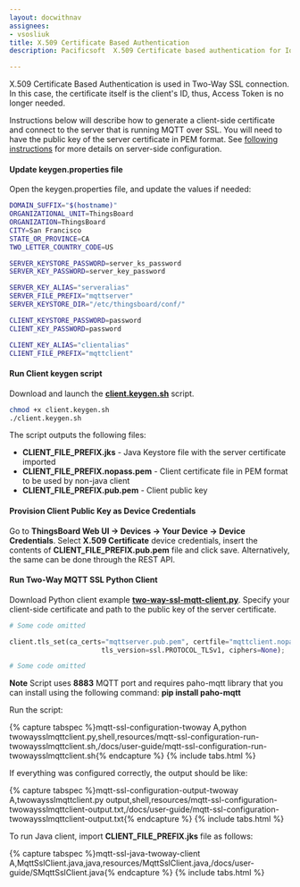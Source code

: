 ```yaml
---
layout: docwithnav
assignees:
- vsosliuk
title: X.509 Certificate Based Authentication
description: Pacificsoft  X.509 Certificate based authentication for IoT devices and projects.

---
```

    
X.509 Certificate Based Authentication is used in Two-Way SSL connection. In this case, the certificate itself is the client's  ID, thus, Access Token is no longer needed.

Instructions below will describe how to generate a client-side certificate and connect to the server that is running MQTT over SSL.
You will need to have the public key of the server certificate in PEM format. 
See [following instructions](/docs/user-guide/mqtt-over-ssl/#self-signed-certificate-generation) for more details on server-side configuration.

#### Update keygen.properties file
 
Open the keygen.properties file, and update the values if needed:

```bash
DOMAIN_SUFFIX="$(hostname)"
ORGANIZATIONAL_UNIT=ThingsBoard
ORGANIZATION=ThingsBoard
CITY=San Francisco
STATE_OR_PROVINCE=CA
TWO_LETTER_COUNTRY_CODE=US

SERVER_KEYSTORE_PASSWORD=server_ks_password
SERVER_KEY_PASSWORD=server_key_password

SERVER_KEY_ALIAS="serveralias"
SERVER_FILE_PREFIX="mqttserver"
SERVER_KEYSTORE_DIR="/etc/thingsboard/conf/"

CLIENT_KEYSTORE_PASSWORD=password
CLIENT_KEY_PASSWORD=password

CLIENT_KEY_ALIAS="clientalias"
CLIENT_FILE_PREFIX="mqttclient"
```

#### Run Client keygen script

Download and launch the [**client.keygen.sh**](https://raw.githubusercontent.com/thingsboard/thingsboard/master/tools/src/main/shell/client.keygen.sh) script.

```bash
chmod +x client.keygen.sh
./client.keygen.sh
```

The script outputs the following files:

 - **CLIENT_FILE_PREFIX.jks** - Java Keystore file with the server certificate imported
 - **CLIENT_FILE_PREFIX.nopass.pem** - Client certificate file in PEM format to be used by non-java client 
 - **CLIENT_FILE_PREFIX.pub.pem** - Client public key

#### Provision Client Public Key as Device Credentials

Go to **ThingsBoard Web UI -> Devices -> Your Device -> Device Credentials**. Select **X.509 Certificate** device credentials, insert the contents of  **CLIENT_FILE_PREFIX.pub.pem** file and click save.
Alternatively, the same can be done through the REST API.

#### Run Two-Way MQTT SSL Python Client

Download Python client example [**two-way-ssl-mqtt-client.py**](https://raw.githubusercontent.com/thingsboard/thingsboard/master/tools/src/main/python/two-way-ssl-mqtt-client.py).
Specify your client-side certificate and path to the public key of the server certificate.

```python
# Some code omitted

client.tls_set(ca_certs="mqttserver.pub.pem", certfile="mqttclient.nopass.pem", keyfile=None, cert_reqs=ssl.CERT_REQUIRED,
                       tls_version=ssl.PROTOCOL_TLSv1, ciphers=None);

# Some code omitted
```

**Note** Script uses **8883** MQTT port and requires paho-mqtt library that you can install using the following command: **pip install paho-mqtt**

Run the script:

{% capture tabspec %}mqtt-ssl-configuration-twoway
A,python twowaysslmqttclient.py,shell,resources/mqtt-ssl-configuration-run-twowaysslmqttclient.sh,/docs/user-guide/mqtt-ssl-configuration-run-twowaysslmqttclient.sh{% endcapture %}
{% include tabs.html %}  

If everything was configured correctly, the output should be like:

{% capture tabspec %}mqtt-ssl-configuration-output-twoway
A,twowaysslmqttclient.py output,shell,resources/mqtt-ssl-configuration-twowaysslmqttclient-output.txt,/docs/user-guide/mqtt-ssl-configuration-twowaysslmqttclient-output.txt{% endcapture %}
{% include tabs.html %}


To run Java client, import **CLIENT_FILE_PREFIX.jks** file as follows:

{% capture tabspec %}mqtt-ssl-java-twoway-client
A,MqttSslClient.java,java,resources/MqttSslClient.java,/docs/user-guide/SMqttSslClient.java{% endcapture %}
{% include tabs.html %}